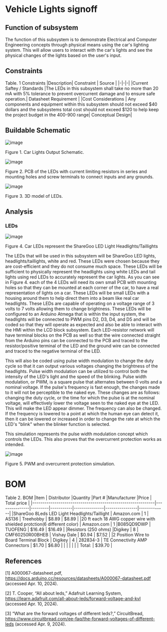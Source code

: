 # Vehicle Lights signoff
## Function of subsystem 
The function of this subsystem is to demonstrate Electrical and Computer Engineering concepts through physical means using the car's lighting system. This will allow users to interact with the car's lights and see the physical changes of the lights based on the user's input.  

## Constraints
Table. 1 Constraints
|Description| Constraint | Source |
|-|-|-|
|Current Saftey / Standards |The LEDs in this subsystem shall take no more than 20 mA with 5% tolerance to prevent overcurrent damage and to ensure safe operation.| Datasheet Requirement  |
|Cost Considerations | Any components and equipment within this subsystem should not exceed $40 dollars and the subsystems total cost should not exceed $120 to help keep the project budget in the 400-900 range| Conceptual Design| 





      
## Buildable Schematic
![image](https://github.com/user-attachments/assets/06f8ab6e-4cad-4b62-a8f8-ee3809c5b50d)

Figure 1. Car Lights Output Schematic. 


![image](https://github.com/user-attachments/assets/ccd981f5-6700-47b6-8ae1-a11b937ae01e)



Figure 2. PCB of the LEDs with current limiting resistors in series and mounting holes and screw terminals to connect inputs and any grounds.



![image](https://github.com/user-attachments/assets/0e934ec0-bf42-4e22-abeb-0efa6ba2484d)


Figure 3. 3D model of LEDs.


## Analysis 


### LEDs
![image](https://github.com/user-attachments/assets/b5114886-1eb9-420b-ac61-0f3790194200)



Figure 4. Car LEDs represent the ShareGoo LED Light Headlights/Taillights

The LEDs that will be used in this subsystem will be ShareGoo LED lights, headlights/taillights, white and red. These LEDs were chosen because they are cost-efficient and they do not consume much space. These LEDs will be sufficient to physically represent the headlights using white LEDs and tail lights using red LEDs to accurately represent the car lights. As you can see in Figure 4. each of the 4 LEDs will need its own small PCB with mounting holes so that they can be mounted at each corner of the car, to have a real representation of lights on a car. These LEDs will be small LEDs with a housing around them to help direct them into a beam like real car headlights. These LEDs are capable of operating on a voltage range of 3 volts to 7 volts allowing them to change brightness. These LEDs will be configured to an Arduino Atmega that is within the input system, the headlights will be connected to PWM pins D2, D3, D4, and D5 and will be coded so that they will operate as expected and also be able to interact with the HMI within the LCD block subsystem. Each LED-resistor network will have terminal blocks on the PCB as well so that the wire connected straight from the Arduino pins can be connected to the PCB and traced to the resistor/positive terminal of the LED and the ground wire can be connected and traced to the negative terminal of the LED. 

This will also be coded using pulse width modulation to change the duty cycle so that it can output various voltages changing the brightness of the headlights. Pulse width modulation can be utilized to control both the intensity of the LED's light and the speed of the blinking. Pulse width modulation, or PWM, is a square pulse that alternates between 0 volts and a nominal voltage. If the pulse's frequency is fast enough, the changes made to it will not be perceptible to the naked eye. These changes are as follows: changing the duty cycle, or the time for which the pulse is at the nominal voltage, will effectively lower the voltage seen to the naked eye at the LED. This will make the LED appear dimmer. The frequency can also be changed. If the frequency is lowered to a point at which the human eye can detect it, then it can be lowered or increased in order to change the rate at which the LED's "blink" when the blinker function is selected.

This simulation represents the pulse width modulation concept which controls the LEDs. This also proves that the overcurrent protection works as intended. 

![image](https://github.com/user-attachments/assets/86fb9523-2334-4013-a515-9cbc753ebdab)

Figure 5. PWM and overcurrent protection simulation. 





# BOM 
Table 2. BOM
|Item                                                         |	Distributor	    |Quantity |Part #	|Manufacturer |Price 	| Total price   |
|-------------------------------------------------------------|---------------|---------|-----------|---------------|----------------|-------------|
|ShareGoo 8Leds LED Light Headlights/Taillight                             |	Amazon.com	| 1	| ‎AS136   | ‎Treehobby | $8.89	  | $8.89         |
|20 ft each 18 AWG copper wire with shielded protction(6 different color)                | Amazon.com	| 1	  |B085QD9DWP  | TUOFENG  | $16.49	| $16.49        |
|Resistors (250 ohms)                                |Digikey	| 8	 | 	CMF60250R00BHEB | 	Vishay Dale    | $0.94 | $7.52       |
|2 Position Wire to Board Terminal Block 		     |      Digikey   |  4 |	282834-3   |  TE Connectivity AMP Connectors | $1.70 | $6.80 |
|		                                                          |         |   |   |         | Total:  |	$39.70    |

## References 

[1] A000067-datasheet.pdf, https://docs.arduino.cc/resources/datasheets/A000067-datasheet.pdf (accessed Apr. 10, 2024).   

[2] T. Cooper, “All about leds,” Adafruit Learning System, https://learn.adafruit.com/all-about-leds/forward-voltage-and-kvl (accessed Apr. 10, 2024). 

[3] “What are the forward voltages of different leds?,” CircuitBread, https://www.circuitbread.com/ee-faq/the-forward-voltages-of-different-leds (accessed Apr. 9, 2024). 

 

